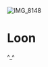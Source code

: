 ![IMG_8148](https://github.com/user-attachments/assets/9433fb64-c2cd-4744-8765-2f853f7c11e4)
# Loon
^_^
